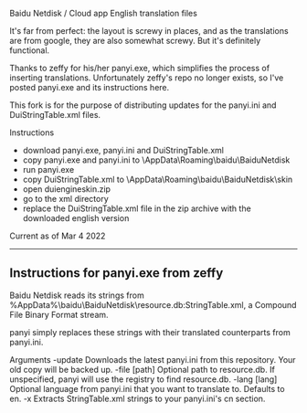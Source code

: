 Baidu Netdisk / Cloud app English translation files

It's far from perfect: the layout is screwy in places, and as the translations are from google, they are also somewhat screwy. 
But it's definitely functional.

Thanks to zeffy for his/her panyi.exe, which simplifies the process of inserting translations. Unfortunately zeffy's repo no longer exists, so I've posted panyi.exe and its instructions here. 

This fork is for the purpose of distributing updates for the panyi.ini and DuiStringTable.xml files. 

Instructions

 - download panyi.exe, panyi.ini and DuiStringTable.xml
 - copy panyi.exe and panyi.ini to \AppData\Roaming\baidu\BaiduNetdisk
 - run panyi.exe
 - copy DuiStringTable.xml to \AppData\Roaming\baidu\BaiduNetdisk\skin
 - open duiengineskin.zip
 - go to the xml directory
 - replace the DuiStringTable.xml file in the zip archive with the downloaded english version

Current as of Mar 4 2022

--------------------------------------
Instructions for panyi.exe from zeffy
--------------------------------------

Baidu Netdisk reads its strings from %AppData%\baidu\BaiduNetdisk\resource.db:StringTable.xml, a Compound File Binary Format stream.

panyi simply replaces these strings with their translated counterparts from panyi.ini.

Arguments
  -update	Downloads the latest panyi.ini from this repository. Your old copy will be backed up.
  -file [path]	Optional path to resource.db. If unspecified, panyi will use the registry to find resource.db.
  -lang [lang]	Optional language from panyi.ini that you want to translate to. Defaults to en.
  -x	Extracts StringTable.xml strings to your panyi.ini's cn section.
